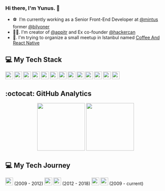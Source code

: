 ### Hi there, I'm Yunus. 👋
- ⚽ &nbsp;I’m currently working as a Senior Front-End Developer at [@mintus](https://mintus.com/) former [@bilyoner](https://bilyoner.com/)
- 👨‍💻.&nbsp;I'm creator of [@appitr](https://appitr.com/) and Ex co-founder [@hackercan](https://hackercan.com/)
- 💭.&nbsp;I'm trying to organize a small meetup in Istanbul named [Coffee And React Native](https://kommunity.com/coffee-and-react-native-istanbul)

## 💻&nbsp;My Tech Stack
<p float="left">
  <img src="https://upload.wikimedia.org/wikipedia/commons/4/47/React.svg" height="24">
  <img src="https://upload.wikimedia.org/wikipedia/commons/thumb/f/f9/Antu_arrow-right.svg/512px-Antu_arrow-right.svg.png" height="24">
  <img src="https://upload.wikimedia.org/wikipedia/commons/6/64/Expressjs.png" height="24">
  <img src="https://upload.wikimedia.org/wikipedia/commons/thumb/f/f9/Antu_arrow-right.svg/512px-Antu_arrow-right.svg.png" height="24">
  <img src="https://upload.wikimedia.org/wikipedia/commons/1/17/GraphQL_Logo.svg" height="24">
  <img src="https://upload.wikimedia.org/wikipedia/commons/thumb/f/f9/Antu_arrow-right.svg/512px-Antu_arrow-right.svg.png" height="24">
  <img src="https://upload.wikimedia.org/wikipedia/commons/d/d9/Node.js_logo.svg" height="24">
  <img src="https://upload.wikimedia.org/wikipedia/commons/thumb/f/f9/Antu_arrow-right.svg/512px-Antu_arrow-right.svg.png" height="24">
  <img src="https://wiki.postgresql.org/images/a/a4/PostgreSQL_logo.3colors.svg" height="24">
  <img src="https://upload.wikimedia.org/wikipedia/commons/thumb/f/f9/Antu_arrow-right.svg/512px-Antu_arrow-right.svg.png" height="24">
  <img src="https://www.docker.com/wp-content/uploads/2022/03/horizontal-logo-monochromatic-white.png.webp" height="24">
  <img src="https://upload.wikimedia.org/wikipedia/commons/thumb/f/f9/Antu_arrow-right.svg/512px-Antu_arrow-right.svg.png" height="24">
  <img src="https://upload.wikimedia.org/wikipedia/commons/9/93/Amazon_Web_Services_Logo.svg" height="24">
  
</p>

## :octocat: GitHub Analytics
<p align="center">
  <img height="150em" src="https://github-readme-stats-eight-theta.vercel.app/api?username=yunusozcan&show_icons=true&theme=algolia&include_all_commits=true&count_private=true"/>
  <img height="150em" src="https://github-readme-stats-eight-theta.vercel.app/api/top-langs/?username=yunusozcan&layout=compact&langs_count=8&theme=algolia"/>
</p>

## 💻&nbsp;My Tech Journey
<p float="left">
  <img src="https://www.php.net/images/logos/php-logo.svg" height="24"> (2009 - 2012)
  <img src="https://upload.wikimedia.org/wikipedia/commons/thumb/f/f9/Antu_arrow-right.svg/512px-Antu_arrow-right.svg.png" height="24">
  <img src="https://upload.wikimedia.org/wikipedia/commons/7/73/Ruby_logo.svg" height="24"> (2012 - 2018)
  <img src="https://upload.wikimedia.org/wikipedia/commons/thumb/f/f9/Antu_arrow-right.svg/512px-Antu_arrow-right.svg.png" height="24">
  <img src="https://upload.wikimedia.org/wikipedia/commons/thumb/6/6a/JavaScript-logo.png/240px-JavaScript-logo.png" height="24"> (2009 - current)
</p>
